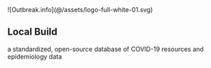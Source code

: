 <section>

<div class="row m-0 w-100 d-flex">

<div class="col-sm-12 d-flex justify-content-center align-items-center bg-main__darker px-0 back-1">

<div class="d-flex flex-column w-100 align-items-center my-2">

<div class="row m-0 w-100 d-flex justify-content-center">![Outbreak.info](@/assets/logo-full-white-01.svg)</div>

# Local Build

a standardized, open-source database of COVID-19 resources and epidemiology data

</div>

</div>
